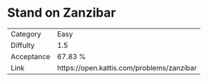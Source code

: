 # Stand on Zanzibar

<table>
    <tr>
        <td>Category</td>
        <td>Easy</td>
    </tr>
    <tr>
        <td>Diffulty</td>
        <td>1.5</td>
    </tr>
    <tr>
        <td>Acceptance</td>
        <td>67.83 %</td>
    </tr>
    <tr>
        <td>Link</td>
        <td>https://open.kattis.com/problems/zanzibar</td>
    </tr>
</table>